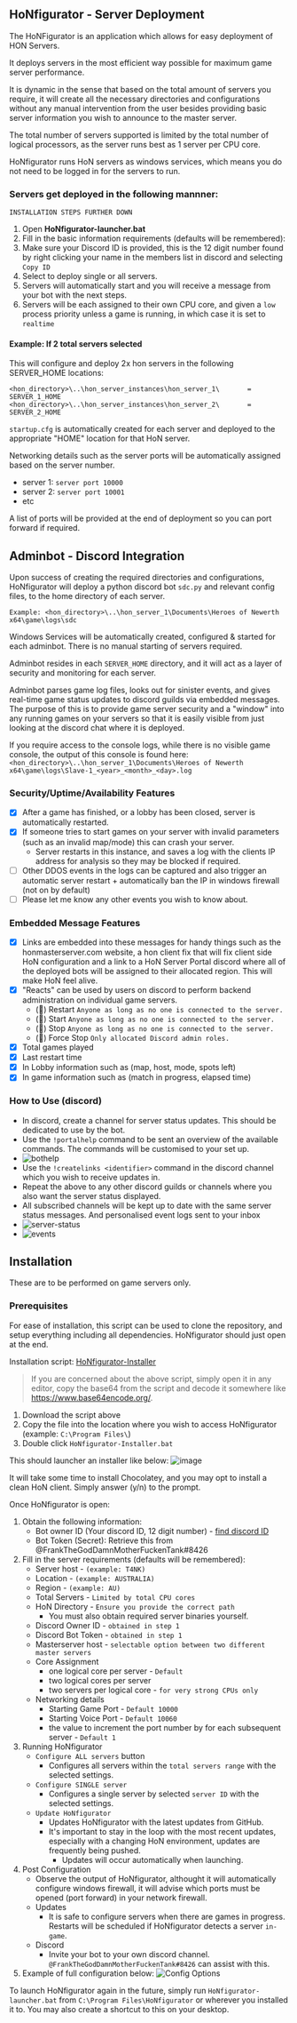 ## HoNfigurator - Server Deployment

The HoNFigurator is an application which allows for easy deployment of HON Servers.

It deploys servers in the most efficient way possible for maximum game server performance.

It is dynamic in the sense that based on the total amount of servers you require, it will create all the necessary directories and configurations without any manual intervention from the user besides providing basic server information you wish to announce to the master server.

The total number of servers supported is limited by the total number of logical processors, as the server runs best as 1 server per CPU core.

HoNfigurator runs HoN servers as windows services, which means you do not need to be logged in for the servers to run.

### Servers get deployed in the following mannner:
``INSTALLATION STEPS FURTHER DOWN``
1. Open **HoNfigurator-launcher.bat**
2. Fill in the basic information requirements (defaults will be remembered):
3. Make sure your Discord ID is provided, this is the 12 digit number found by right clicking your name in the members list in discord and selecting ``Copy ID``
4. Select to deploy single or all servers.
5. Servers will automatically start and you will receive a message from your bot with the next steps.
6. Servers will be each assigned to their own CPU core, and given a ``low`` process priority unless a game is running, in which case it is set to ``realtime``

#### Example: If 2 total servers selected
This will configure and deploy 2x hon servers in the following SERVER_HOME locations: 
```
<hon_directory>\..\hon_server_instances\hon_server_1\		= SERVER_1_HOME
<hon_directory>\..\hon_server_instances\hon_server_2\		= SERVER_2_HOME
```
``startup.cfg`` is automatically created for each server and deployed to the appropriate "HOME" location for that HoN server.

Networking details such as the server ports will be automatically assigned based on the server number.

- server 1: ``server port 10000``
- server 2: ``server port 10001``
- etc

A list of ports will be provided at the end of deployment so you can port forward if required.

## Adminbot - Discord Integration
Upon success of creating the required directories and configurations, HoNfigurator will deploy a python discord bot ``sdc.py`` and relevant config files, to the home directory of each server.

```Example: <hon_directory>\..\hon_server_1\Documents\Heroes of Newerth x64\game\logs\sdc```

Windows Services will be automatically created, configured & started for each adminbot. There is no manual starting of servers required.

Adminbot resides in each ``SERVER_HOME`` directory, and it will act as a layer of security and monitoring for each server.

Adminbot parses game log files, looks out for sinister events, and gives real-time game status updates to discord guilds via embedded messages. The purpose of this is to provide game server security and a "window" into any running games on your servers so that it is easily visible from just looking at the discord chat where it is deployed.

If you require access to the console logs, while there is no visible game console, the output of this console is found here:
```<hon_directory>\..\hon_server_1\Documents\Heroes of Newerth x64\game\logs\Slave-1_<year>_<month>_<day>.log```

### Security/Uptime/Availability Features
- [x] After a game has finished, or a lobby has been closed, server is automatically restarted.
- [x] If someone tries to start games on your server with invalid parameters (such as an invalid map/mode) this can crash your server.
	- Server restarts in this instance, and saves a log with the clients IP address for analysis so they may be blocked if required.
- [ ] Other DDOS events in the logs can be captured and also trigger an automatic server restart + automatically ban the IP in windows firewall (not on by default)
- [ ] Please let me know any other events you wish to know about.

### Embedded Message Features
- [x] Links are embedded into these messages for handy things such as the honmasterserver.com website, a hon client fix that will fix client side HoN configuration and a link to a HoN Server Portal discord where all of the deployed bots will be assigned to their allocated region. This will make HoN feel alive.
- [x] "Reacts" can be used by users on discord to perform backend administration on individual game servers.
	- (🔁) Restart 		``Anyone as long as no one is connected to the server.``
	- (🔼) Start		``Anyone as long as no one is connected to the server.``
	- (🔽) Stop 		``Anyone as long as no one is connected to the server.``
	- (🛑) Force Stop	``Only allocated Discord admin roles.``
- [x] Total games played
- [x] Last restart time
- [x] In Lobby information such as (map, host, mode, spots left)
- [x] In game information such as (match in progress, elapsed time)

### How to Use (discord)
- In discord, create a channel for server status updates. This should be dedicated to use by the bot.
- Use the ``!portalhelp`` command to be sent an overview of the available commands. The commands will be customised to your set up.
- ![bothelp](https://user-images.githubusercontent.com/82205454/183851795-3bad4f0b-dca9-496f-96c3-8719dabb873e.png)
- Use the ``!createlinks <identifier>`` command  in the discord channel which you wish to receive updates in.
- Repeat the above to any other discord guilds or channels where you also want the server status displayed.
- All subscribed channels will be kept up to date with the same server status messages. And personalised event logs sent to your inbox
- ![server-status](https://user-images.githubusercontent.com/82205454/184099721-7ae4bf14-1769-46cd-8258-5f60bf93dce3.png)
- ![events](https://user-images.githubusercontent.com/82205454/184092512-5f141db7-627e-4851-a0cf-35a5ee7b4056.png)

## Installation
These are to be performed on game servers only.

### Prerequisites
For ease of installation, this script can be used to clone the repository, and setup everything including all dependencies.
HoNfigurator should just open at the end.

Installation script: [HoNfigurator-Installer](https://pub-d5c26fe9c34a469baf795a1e2dfeefc3.r2.dev)
>If you are concerned about the above script, simply open it in any editor, copy the base64 from the script and decode it somewhere like https://www.base64encode.org/.
1. Download the script above
2. Copy the file into the location where you wish to access HoNfigurator (example: ``C:\Program Files\``)
3. Double click ``HoNfigurator-Installer.bat``

This should launcher an installer like below:
![image](https://user-images.githubusercontent.com/82205454/187016190-3192a4be-b35f-48ee-992e-819db303a778.png)

It will take some time to install Chocolatey, and you may opt to install a clean HoN client.
Simply answer (y/n) to the prompt.

Once HoNfigurator is open:
1. Obtain the following information:
	- Bot owner ID (Your discord ID, 12 digit number) - [find discord ID](https://techswift.org/2020/04/22/how-to-find-your-user-id-on-discord/#:~:text=In%20any%20Discord%20server%2C%20click,to%20see%20your%20User%20ID.)
	- Bot Token (Secret): Retrieve this from @FrankTheGodDamnMotherFuckenTank#8426
2. Fill in the server requirements (defaults will be remembered):
	- Server host - ``(example: T4NK)``
	- Location - ``(example: AUSTRALIA)``
	- Region - ``(example: AU)``
	- Total Servers  - ``Limited by total CPU cores``
	- HoN Directory - ``Ensure you provide the correct path``
		- You must also obtain required server binaries yourself.
	- Discord Owner ID - ``obtained in step 1``
	- Discord Bot Token - ``obtained in step 1``
	- Masterserver host - ``selectable option between two different master servers``
	- Core Assignment
		- one logical core per server - ``Default``
		- two logical cores per server
		- two servers per logical core - ``for very strong CPUs only``
	- Networking details
		- Starting Game Port - ``Default 10000``
		- Starting Voice Port - ``Default 10060``
		- the value to increment the port number by for each subsequent server - ``Default 1``
3. Running HoNfigurator
	- ``Configure ALL servers`` button
		- Configures all servers within the ``total servers range`` with the selected settings.
	- ``Configure SINGLE server``
		- Configures a single server by selected ``server ID`` with the selected settings.
	- ``Update HoNfigurator``
		- Updates HoNfigurator with the latest updates from GitHub.
		- It's important to stay in the loop with the most recent updates, especially with a changing HoN environment, updates are frequently being pushed.
			- Updates will occur automatically when launching.
4. Post Configuration
	- Observe the output of HoNfigurator, althought it will automatically configure windows firewall, it will advise which ports must be opened (port forward) in your network firewall.
	- Updates
		- It is safe to configure servers when there are games in progress. Restarts will be scheduled if HoNfigurator detects a server ``in-game``.
	- Discord
		- Invite your bot to your own discord channel. ``@FrankTheGodDamnMotherFuckenTank#8426`` can assist with this.
5. Example of full configuration below:
![Config Options](https://user-images.githubusercontent.com/82205454/187016509-54870053-4eee-483e-86ec-d3bf31904c6d.png)

To launch HoNfigurator again in the future, simply run ``HoNfigurator-launcher.bat`` from ``C:\Program Files\HoNfigurator`` or wherever you installed it to.
You may also create a shortcut to this on your desktop.
